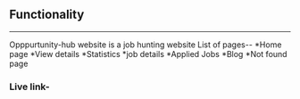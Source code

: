 ## Functionality
***
Opppurtunity-hub website is a job hunting website
List of pages--
*Home page
*View details
*Statistics
*job details
*Applied Jobs
*Blog
*Not found page


### Live link-

